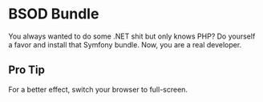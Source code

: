BSOD Bundle
===========

You always wanted to do some .NET shit but only knows PHP? Do yourself a favor and install that Symfony bundle. Now, you
are a real developer.

Pro Tip
-------

For a better effect, switch your browser to full-screen.
